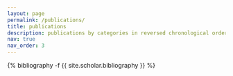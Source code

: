 ```yaml
---
layout: page
permalink: /publications/
title: publications
description: publications by categories in reversed chronological order. generated by jekyll-scholar.
nav: true
nav_order: 3
---
```

<!-- _pages/publications.md -->
<div class="publications">

{% bibliography -f {{ site.scholar.bibliography }} %}

</div>
